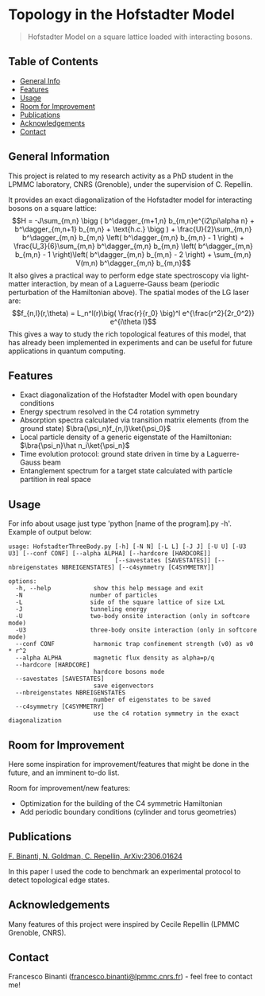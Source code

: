 # Topology in the Hofstadter Model
> Hofstadter Model on a square lattice loaded with interacting bosons.

## Table of Contents
* [General Info](#general-information)
* [Features](#features)
* [Usage](#usage)
* [Room for Improvement](#room-for-improvement)
* [Publications](#publications)
* [Acknowledgements](#acknowledgements)
* [Contact](#contact)
<!-- * [License](#license) -->


## General Information
This project is related to my research activity as a PhD student in the LPMMC laboratory, CNRS (Grenoble), under the supervision of C. Repellin.

It provides an exact diagonalization of the Hofstadter model for interacting bosons on a square lattice:
$$H = -J\sum_{m,n} \bigg ( b^\dagger_{m+1,n} b_{m,n}e^{i2\pi\alpha n} + b^\dagger_{m,n+1} b_{m,n} + \text{h.c.} \bigg ) + \frac{U}{2}\sum_{m,n} b^\dagger_{m,n} b_{m,n} \left( b^\dagger_{m,n} b_{m,n} - 1 \right) + \frac{U_3}{6}\sum_{m,n} b^\dagger_{m,n} b_{m,n} \left( b^\dagger_{m,n} b_{m,n} - 1 \right)\left( b^\dagger_{m,n} b_{m,n} - 2 \right) + \sum_{m,n} V(m,n) b^\dagger_{m,n} b_{m,n}$$
It also gives a practical way to perform edge state spectroscopy via light-matter interaction, by mean of a
Laguerre-Gauss beam (periodic perturbation of the Hamiltonian above). The spatial modes of the LG laser are:
$$f_{n,l}(r,\theta) = L_n^l(r)\big( \frac{r}{r_0} \big)^l e^{\frac{r^2}{2r_0^2}} e^{i\theta l}$$
This gives a way to study the rich topological features of this model, that has already
been implemented in experiments and can be useful for future applications in quantum computing.

## Features
- Exact diagonalization of the Hofstadter Model with open boundary conditions
- Energy spectrum resolved in the C4 rotation symmetry
- Absorption spectra calculated via transition matrix elements (from the ground state) $\bra{\psi_n}f_{n,l}\ket{\psi_0}$
- Local particle density of a generic eigenstate of the Hamiltonian: $\bra{\psi_n}\hat n_i\ket{\psi_n}$
- Time evolution protocol: ground state driven in time by a Laguerre-Gauss beam
- Entanglement spectrum for a target state calculated with particle partition in real space

## Usage
For info about usage just type 'python [name of the program].py -h'. Example of output below:

```
usage: HofstadterThreeBody.py [-h] [-N N] [-L L] [-J J] [-U U] [-U3 U3] [--conf CONF] [--alpha ALPHA] [--hardcore [HARDCORE]]
                              [--savestates [SAVESTATES]] [--nbreigenstates NBREIGENSTATES] [--c4symmetry [C4SYMMETRY]]

options:
  -h, --help            show this help message and exit
  -N                   number of particles
  -L                   side of the square lattice of size LxL
  -J                   tunneling energy
  -U                   two-body onsite interaction (only in softcore mode)
  -U3                  three-body onsite interaction (only in softcore mode)
  --conf CONF           harmonic trap confinement strength (v0) as v0 * r^2
  --alpha ALPHA         magnetic flux density as alpha=p/q
  --hardcore [HARDCORE]
                        hardcore bosons mode
  --savestates [SAVESTATES]
                        save eigenvectors
  --nbreigenstates NBREIGENSTATES
                        number of eigenstates to be saved
  --c4symmetry [C4SYMMETRY]
                        use the c4 rotation symmetry in the exact diagonalization
```

## Room for Improvement
Here some inspiration for improvement/features that might be done in the future, and an imminent to-do list.

Room for improvement/new features:
- Optimization for the building of the C4 symmetric Hamiltonian
- Add periodic boundary conditions (cylinder and torus geometries)

## Publications
[F. Binanti, N. Goldman, C. Repellin, ArXiv:2306.01624](https://arxiv.org/abs/2306.01624)

In this paper I used the code to benchmark an experimental protocol to detect topological edge states.

## Acknowledgements
Many features of this project were inspired by Cecile Repellin (LPMMC Grenoble, CNRS).

## Contact
Francesco Binanti (francesco.binanti@lpmmc.cnrs.fr) - feel free to contact me!
